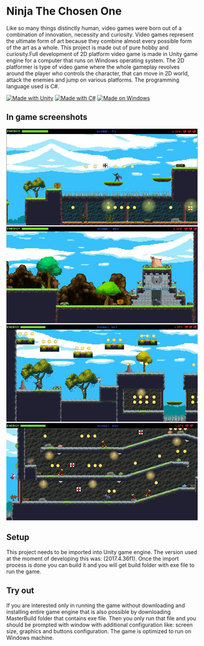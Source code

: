 # Ninja The Chosen One

Like so many things distinctly human, video games were born out of a combination of innovation, necessity and curiosity. Video games represent the ultimate form of art because they combine almost every possible form of the art as a whole. This project is made out of pure hobby and curiosity.Full development of 2D platform video game is made in Unity game engine for a computer that runs on Windows operating system. The 2D platformer is type of video game where the whole gameplay revolves around the player who controls the character, that can move in 2D world, attack the enemies and jump on various platforms. The programming language used is C#.

[![Made with Unity](https://img.shields.io/badge/Made%20with-Unity-57b9d3.svg?style=for-the-badge&logo=unity)](https://unity3d.com)
[![Made with C#](https://img.shields.io/badge/c%23-%23239120.svg?style=for-the-badge&logo=csharp&logoColor=white)](https://learn.microsoft.com/en-us/dotnet/csharp/)
[![Made on Windows](https://img.shields.io/badge/Windows-0078D6?style=for-the-badge&logo=windows&logoColor=white)](https://www.microsoft.com/en-us/windows?r=1)

## In game screenshots

![Level One Start](ReadmeImages/LevelOneStart.jpg)
![Level One End](ReadmeImages/LevelOneEnd.jpg)
![Level Two Start](ReadmeImages/LevelTwoStart.jpg)
![Level Two Multiple Enemies](ReadmeImages/LevelTwoMultipleEnemies.jpg)

## Setup

This project needs to be imported into Unity game engine. The version used at the moment of developing this was: (2017.4.36f1). Once the import process is done you can build it and you will get build folder with exe file to run the game.

## Try out

If you are interested only in running the game without downloading and installing entire game engine that is also possible by downloading MasterBuild folder that contains exe file. Then you only run that file and you should be prompted with window with additional configuration like: screen size, graphics and buttons configuration. The game is optimized to run on Windows machine.
